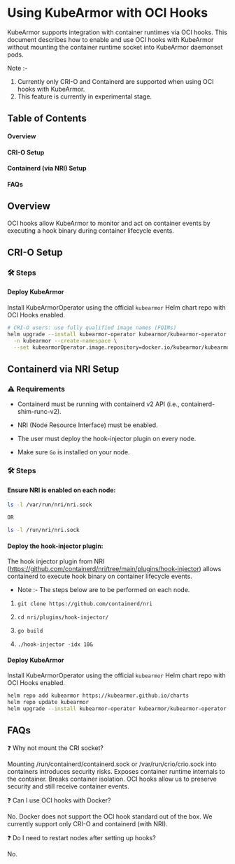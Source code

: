 # Using KubeArmor with OCI Hooks

KubeArmor supports integration with container runtimes via OCI hooks. This document describes how to enable and use OCI hooks with KubeArmor without mounting the container runtime socket into KubeArmor daemonset pods.

Note :- 
1. Currently only CRI-O and Containerd are supported when using OCI hooks with KubeArmor.
2. This feature is currently in experimental stage.

## Table of Contents

#### Overview

#### CRI-O Setup

#### Containerd (via NRI) Setup

#### FAQs

## Overview

OCI hooks allow KubeArmor to monitor and act on container events by executing a hook binary during container lifecycle events.

## CRI-O Setup

### 🛠️ Steps

#### Deploy KubeArmor

Install KubeArmorOperator using the official `kubearmor` Helm chart repo with OCI Hooks enabled.

```bash
# CRI-O users: use fully qualified image names (FQINs)
helm upgrade --install kubearmor-operator kubearmor/kubearmor-operator \
  -n kubearmor --create-namespace \
  --set kubearmorOperator.image.repository=docker.io/kubearmor/kubearmor-operator
```

## Containerd via NRI Setup

### ⚠️ Requirements

* Containerd must be running with containerd v2 API (i.e., containerd-shim-runc-v2).

* NRI (Node Resource Interface) must be enabled.

* The user must deploy the hook-injector plugin on every node.

* Make sure `Go` is installed on your node.

### 🛠️ Steps

#### Ensure NRI is enabled on each node:

```bash
ls -l /var/run/nri/nri.sock

OR

ls -l /run/nri/nri.sock
```

#### Deploy the hook-injector plugin:

The hook injector plugin from NRI (https://github.com/containerd/nri/tree/main/plugins/hook-injector) allows containerd to execute hook binary on container lifecycle events.

* Note :- The steps below are to be performed on each node.

1. `git clone https://github.com/containerd/nri`

2. `cd nri/plugins/hook-injector/`

3. `go build`

4. `./hook-injector -idx 10&`

#### Deploy KubeArmor

Install KubeArmorOperator using the official `kubearmor` Helm chart repo with OCI Hooks enabled.

```bash
helm repo add kubearmor https://kubearmor.github.io/charts
helm repo update kubearmor
helm upgrade --install kubearmor-operator kubearmor/kubearmor-operator -n kubearmor --create-namespace --set enableOCIHooks=true
```

## FAQs

❓ Why not mount the CRI socket?

Mounting /run/containerd/containerd.sock or /var/run/crio/crio.sock into containers introduces security risks. Exposes container runtime internals to the container. Breaks container isolation. OCI hooks allow us to preserve security and still receive container events.

❓ Can I use OCI hooks with Docker?

No. Docker does not support the OCI hook standard out of the box. We currently support only CRI-O and containerd (with NRI).

❓ Do I need to restart nodes after setting up hooks?

No.
